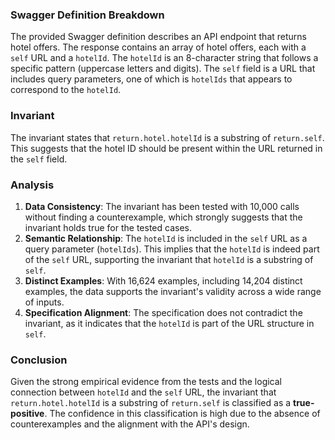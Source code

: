 ### Swagger Definition Breakdown
The provided Swagger definition describes an API endpoint that returns hotel offers. The response contains an array of hotel offers, each with a `self` URL and a `hotelId`. The `hotelId` is an 8-character string that follows a specific pattern (uppercase letters and digits). The `self` field is a URL that includes query parameters, one of which is `hotelIds` that appears to correspond to the `hotelId`.

### Invariant
The invariant states that `return.hotel.hotelId` is a substring of `return.self`. This suggests that the hotel ID should be present within the URL returned in the `self` field.

### Analysis
1. **Data Consistency**: The invariant has been tested with 10,000 calls without finding a counterexample, which strongly suggests that the invariant holds true for the tested cases.
2. **Semantic Relationship**: The `hotelId` is included in the `self` URL as a query parameter (`hotelIds`). This implies that the `hotelId` is indeed part of the `self` URL, supporting the invariant that `hotelId` is a substring of `self`.
3. **Distinct Examples**: With 16,624 examples, including 14,204 distinct examples, the data supports the invariant's validity across a wide range of inputs.
4. **Specification Alignment**: The specification does not contradict the invariant, as it indicates that the `hotelId` is part of the URL structure in `self`.

### Conclusion
Given the strong empirical evidence from the tests and the logical connection between `hotelId` and the `self` URL, the invariant that `return.hotel.hotelId` is a substring of `return.self` is classified as a **true-positive**. The confidence in this classification is high due to the absence of counterexamples and the alignment with the API's design.
